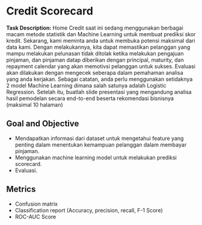 # Credit Scorecard

**Task Description:**
Home Credit saat ini sedang menggunakan berbagai macam metode statistik dan Machine Learning untuk membuat prediksi skor kredit. Sekarang, kami meminta anda untuk membuka potensi maksimal dari data kami. Dengan melakukannya, kita dapat memastikan pelanggan yang mampu melakukan pelunasan tidak ditolak ketika melakukan pengajuan pinjaman, dan pinjaman datap diberikan dengan principal, maturity, dan repayment calendar yang akan memotivsi pelanggan untuk sukses. Evaluasi akan dilakukan dengan mengecek seberapa dalam pemahaman analisa yang anda kerjakan. Sebagai catatan, anda perlu menggunakan setidaknya 2 model Machine Learning dimana salah satunya adalah Logistic Regression. Setelah itu, buatlah slide presentasi yang mengandung analisa hasil pemodelan secara end-to-end beserta rekomendasi bisnisnya (maksimal 10 halaman)

## Goal and Objective

- Mendapatkan informasi dari dataset untuk mengetahui feature yang penting dalam menentukan kemampuan pelanggan dalam membayar pinjaman.
- Menggunakan machine learning model untuk melakukan prediksi scorecard.
- Evaluasi.

## Metrics
- Confusion matrix
- Classification report (Accuracy, precision, recall, F-1 Score)
- ROC-AUC Score




